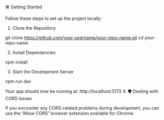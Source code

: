 🛠️ Getting Started

Follow these steps to set up the project locally:
1. Clone the Repository

git clone https://github.com/your-username/your-repo-name.git
cd your-repo-name

2. Install Dependencies

npm install

3. Start the Development Server

npm run dev

Your app should now be running at: http://localhost:5173
4. 🛡️ Dealing with CORS Issues

If you encounter any CORS-related problems during development, you can use the “Allow CORS” browser extension available for Chrome:

